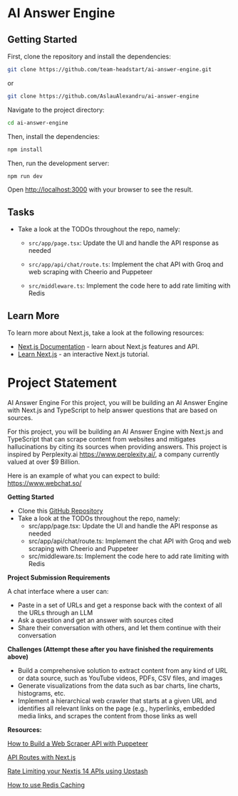 # AI Answer Engine

## Getting Started

First, clone the repository and install the dependencies:
```bash
git clone https://github.com/team-headstart/ai-answer-engine.git
```
or
```bash
git clone https://github.com/AslauAlexandru/ai-answer-engine
```


Navigate to the project directory:
```bash
cd ai-answer-engine
```

Then, install the dependencies:

```bash
npm install
```

Then, run the development server:
```bash
npm run dev
```

Open [http://localhost:3000](http://localhost:3000) with your browser to see the result.

## Tasks

- Take a look at the TODOs throughout the repo, namely:

    - `src/app/page.tsx`: Update the UI and handle the API response as needed
 
    - `src/app/api/chat/route.ts`: Implement the chat API with Groq and web scraping with Cheerio and Puppeteer
 
    - `src/middleware.ts`: Implement the code here to add rate limiting with Redis


## Learn More

To learn more about Next.js, take a look at the following resources:

- [Next.js Documentation](https://nextjs.org/docs) - learn about Next.js features and API.
- [Learn Next.js](https://nextjs.org/learn) - an interactive Next.js tutorial.


# Project Statement 

AI Answer Engine
​For this project, you will be building an AI Answer Engine with Next.js and 
TypeScript to help answer questions that are based on sources.


​For this project, you will be building an AI Answer Engine with Next.js 
and TypeScript that can scrape content from websites and mitigates 
hallucinations by citing its sources when providing answers. 
This project is inspired by Perplexity.ai https://www.perplexity.ai/, 
a company currently valued at over $9 Billion.

​Here is an example of what you can expect to build: https://www.webchat.so/

**Getting Started**

- Clone this [GitHub Repository](https://github.com/team-headstart/ai-answer-engine)
- Take a look at the TODOs throughout the repo, namely:
  - src/app/page.tsx: Update the UI and handle the API response as needed
  - src/app/api/chat/route.ts: Implement the chat API with Groq and web scraping with Cheerio and Puppeteer
  - src/middleware.ts: Implement the code here to add rate limiting with Redis

**Project Submission Requirements**

A chat interface where a user can:

- Paste in a set of URLs and get a response back with the context of all the URLs through an LLM
- Ask a question and get an answer with sources cited
- Share their conversation with others, and let them continue with their conversation

**Challenges (Attempt these after you have finished the requirements above)**

- Build a comprehensive solution to extract content from any kind of URL or data source, 
such as YouTube videos, PDFs, CSV files, and images
- Generate visualizations from the data such as bar charts, line charts, histograms, etc.
- Implement a hierarchical web crawler that starts at a given URL and identifies 
all relevant links on the page (e.g., hyperlinks, embedded media links, 
and scrapes the content from those links as well 



**Resources:**

[How to Build a Web Scraper API with Puppeteer](https://www.youtube.com/watch?v=kOdIzhPfLuo)

[API Routes with Next.js](https://www.youtube.com/watch?v=gEB3ckYeZF4)

[Rate Limiting your Nextjs 14 APIs using ‪Upstash‬](https://www.youtube.com/watch?v=6QhLdQlyZJc)

[How to use Redis Caching](https://www.youtube.com/watch?v=-5RTyEim384)




